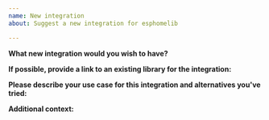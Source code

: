 ```yaml
---
name: New integration
about: Suggest a new integration for esphomelib

---
```


<!-- READ THIS FIRST:
 - This is for new integrations (such as new sensors/modules) only, for new features within the environment please use the "feature request" template.
 - Do not delete anything from this template and fill out the form as precisely as possible.
 
 DO NOT DELETE ANY TEXT from this template! Otherwise the issue may be closed without a comment.
-->

**What new integration would you wish to have?**
<!-- A name/description of the new integration/board. -->

**If possible, provide a link to an existing library for the integration:**

**Please describe your use case for this integration and alternatives you've tried:**
<!-- A clear and concise description of what the problem is. -->

**Additional context:**
